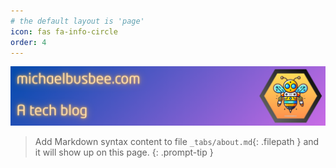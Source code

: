 ```yaml
---
# the default layout is 'page'
icon: fas fa-info-circle
order: 4
---
```


![Site Banner](/assets/images/site/site-banner.png)

> Add Markdown syntax content to file `_tabs/about.md`{: .filepath } and it will show up on this page.
{: .prompt-tip }
